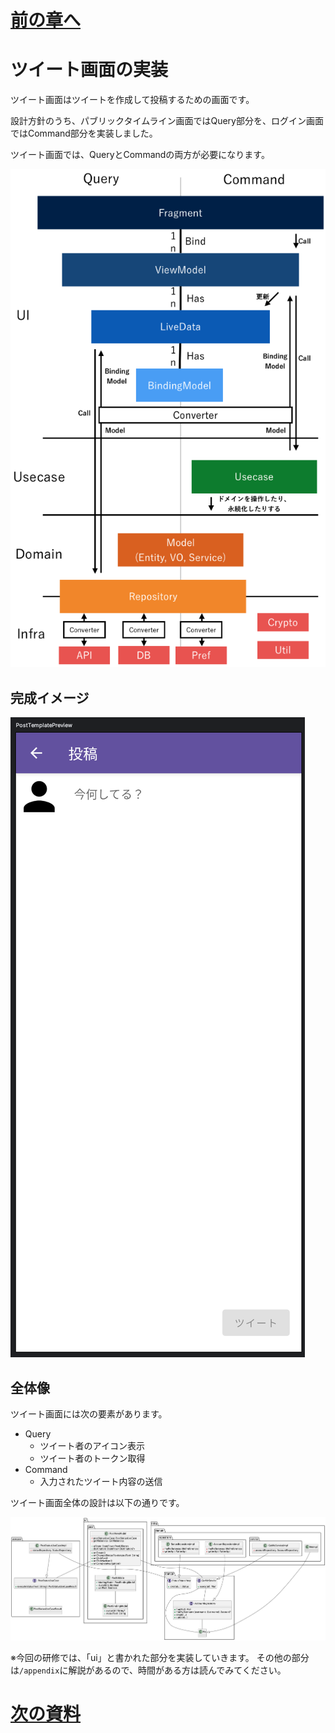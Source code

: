 # [前の章へ](../3.ログイン/3_導線実装.md)
# ツイート画面の実装
ツイート画面はツイートを作成して投稿するための画面です。

設計方針のうち、パブリックタイムライン画面ではQuery部分を、ログイン画面ではCommand部分を実装しました。

ツイート画面では、QueryとCommandの両方が必要になります。

![設計方針](../image/1/architecture.png)

## 完成イメージ
![post_template_preview](../image/4/post_template_preview.png)

## 全体像
ツイート画面には次の要素があります。

- Query
  - ツイート者のアイコン表示
  - ツイート者のトークン取得
- Command
  - 入力されたツイート内容の送信

ツイート画面全体の設計は以下の通りです。

![post_status_class](../image/4/post_status_class.png)

※今回の研修では、「ui」と書かれた部分を実装していきます。
その他の部分は`/appendix`に解説があるので、時間がある方は読んでみてください。

# [次の資料](./2_UI層実装.md)
